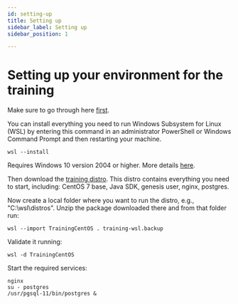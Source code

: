 ```yaml
---
id: setting-up
title: Setting up
sidebar_label: Setting up
sidebar_position: 1

---
```

# Setting up your environment for the training

Make sure to go through here [first](/creating-applications/getting-ready-to-develop/workstation-setup/).

You can install everything you need to run Windows Subsystem for Linux (WSL) by entering this command in an administrator PowerShell or Windows Command Prompt and then restarting your machine.
```
wsl --install
```
Requires Windows 10 version 2004 or higher. More details [here](https://docs.microsoft.com/en-us/windows/wsl/install).

Then download the [training distro](https://netorg209792-my.sharepoint.com/:u:/g/personal/genesis_files_genesis_global/EahiR5AJ7-BKvTzh3TBWmTgBFVCoW6jOG-4dh4vkZFtJtg?e=ehUShp). This distro contains everything you need to start, including: 
CentOS 7 base, Java SDK, genesis user, nginx, postgres.


Now create a local folder where you want to run the distro, e.g., "C:\wsl\distros\". Unzip the package downloaded there and from that folder run:
```
wsl --import TrainingCentOS . training-wsl.backup
```

Validate it running:
```
wsl -d TrainingCentOS
```
Start the required services:
```
nginx
su - postgres
/usr/pgsql-11/bin/postgres &
```

